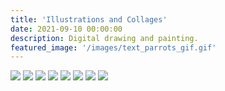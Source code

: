 ```yaml
---
title: 'Illustrations and Collages'
date: 2021-09-10 00:00:00
description: Digital drawing and painting.
featured_image: '/images/text_parrots_gif.gif'
---
```


<div class="gallery" data-columns="3">
	<img src="/images/parakeet_illustration-01.png">
	<img src="/images/text_parrots_gif.gif">
	<img src="/images/idio_icons.png">
	<img src="/images/school_children-02.png">
	<img src="/images/retro_pool_prog-02-01.png">
	<img src="/images/glitch-01.png">
	<img src="/images/handsupfrog.PNG">
	<img src="/images/photo_collage_poppies-01.png">
	
</div>
